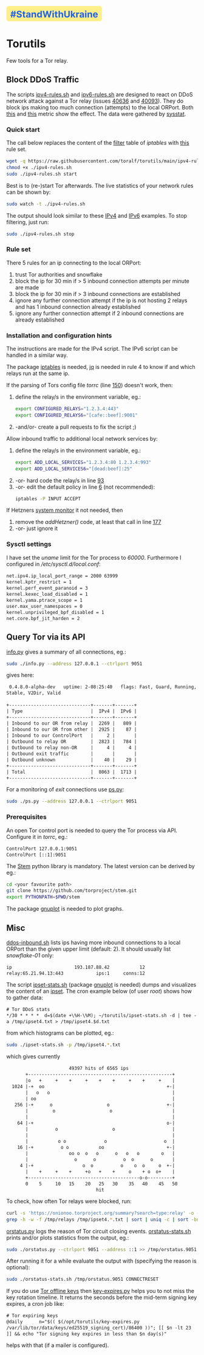 [![StandWithUkraine](https://raw.githubusercontent.com/vshymanskyy/StandWithUkraine/main/badges/StandWithUkraine.svg)](https://github.com/vshymanskyy/StandWithUkraine/blob/main/docs/README.md)

# Torutils

Few tools for a Tor relay.

## Block DDoS Traffic

The scripts [ipv4-rules.sh](./ipv4-rules.sh) and [ipv6-rules.sh](./ipv6-rules.sh) are designed
to react on DDoS network attack against a Tor relay
(issues [40636](https://gitlab.torproject.org/tpo/core/tor/-/issues/40636)
and [40093](https://gitlab.torproject.org/tpo/community/support/-/issues/40093#note_2841393)).
They do block ips making too much connection (attempts) to the local ORPort.
Both [this](./metrics-1.svg) and [this](./metrics-2.svg) metric show the effect.
The data were gathered by [sysstat](http://pagesperso-orange.fr/sebastien.godard/).

### Quick start
The call below replaces the content of the [filter](https://upload.wikimedia.org/wikipedia/commons/3/37/Netfilter-packet-flow.svg) table of _iptables_ with [this](#rule-set) rule set.

```bash
wget -q https://raw.githubusercontent.com/toralf/torutils/main/ipv4-rules.sh -O ipv4-rules.sh
chmod +x ./ipv4-rules.sh
sudo ./ipv4-rules.sh start
```

Best is to (re-)start Tor afterwards.
The live statistics of your network rules can be shown by:

```bash
sudo watch -t ./ipv4-rules.sh
```

The output should look similar to these [IPv4](./iptables-L.txt) and [IPv6](./ip6tables-L.txt) examples.
To stop filtering, just run:

```bash
sudo ./ipv4-rules.sh stop
```

### Rule set
There 5 rules for an ip connecting to the local ORPort:

1. trust Tor authorities and snowflake
2. block the ip for 30 min if > 5 inbound connection attempts per minute are made
3. block the ip for 30 min if > 3 inbound connections are established
4. ignore any further connection attempt if the ip is not hosting 2 relays and has 1 inbound connection already established
5. ignore any further connection attempt if 2 inbound connections are already established

### Installation and configuration hints
The instructions are made for the IPv4 script. The IPv6 script can be handled in a similar way.

The package [iptables](https://www.netfilter.org/projects/iptables/) is needed,
[jq](https://stedolan.github.io/jq/) is needed in rule 4 to know if and which relays run at the same ip.

If the parsing of Tors config file _torrc_ (line [150](ipv4-rules.sh#L150)) doesn't work, then:
1. define the relay/s in the environment variable, eg.:
    ```bash
    export CONFIGURED_RELAYS="1.2.3.4:443"
    export CONFIGURED_RELAYS6="[cafe::beef]:9001"
    ```
1. -and/or- create a pull requests to fix the script ;)

Allow inbound traffic to additional local network services by:
1. define the relay/s in the environment variable, eg.:
    ```bash
    export ADD_LOCAL_SERVICES="1.2.3.4:80 1.2.3.4:993"
    export ADD_LOCAL_SERVICES6="[dead:beef]:25"
    ```
1. -or- hard code the relay/s in line [93](ipv4-rules.sh#L93)
1. -or- edit the default policy in line [6](ipv4-rules.sh#L6) (not recommended):
    ```bash
    iptables -P INPUT ACCEPT
    ```

If Hetzners [system monitor](https://docs.hetzner.com/robot/dedicated-server/security/system-monitor/) it not needed,
then
1. remove the _addHetzner()_ code, at least that call in line [177](ipv4-rules.sh#L177)
1. -or- just ignore it

### Sysctl settings

I have set the _uname_ limit for the Tor process to _60000_.
Furthermore I configured in _/etc/sysctl.d/local.conf_:

```console
net.ipv4.ip_local_port_range = 2000 63999
kernel.kptr_restrict = 1
kernel.perf_event_paranoid = 3
kernel.kexec_load_disabled = 1
kernel.yama.ptrace_scope = 1
user.max_user_namespaces = 0
kernel.unprivileged_bpf_disabled = 1
net.core.bpf_jit_harden = 2
```

## Query Tor via its API

[info.py](./info.py) gives a summary of all  connections, eg.:

```bash
sudo ./info.py --address 127.0.0.1 --ctrlport 9051
```

gives here:

```console
 0.4.8.0-alpha-dev   uptime: 2-08:25:40   flags: Fast, Guard, Running, Stable, V2Dir, Valid

+------------------------------+-------+-------+
| Type                         |  IPv4 |  IPv6 |
+------------------------------+-------+-------+
| Inbound to our OR from relay |  2269 |   809 |
| Inbound to our OR from other |  2925 |    87 |
| Inbound to our ControlPort   |     2 |       |
| Outbound to relay OR         |  2823 |   784 |
| Outbound to relay non-OR     |     4 |     4 |
| Outbound exit traffic        |       |       |
| Outbound unknown             |    40 |    29 |
+------------------------------+-------+-------+
| Total                        |  8063 |  1713 |
+------------------------------+-------+-------+
```

For a monitoring of _exit_ connections use [ps.py](./ps.py):

```bash
sudo ./ps.py --address 127.0.0.1 --ctrlport 9051
```

### Prerequisites
An open Tor control port is needed to query the Tor process via API.
Configure it in _torrc_, eg.:

```console
ControlPort 127.0.0.1:9051
ControlPort [::1]:9051
```

The [Stem](https://stem.torproject.org/index.html) python library is mandatory.
The latest version can be derived by eg.:

```bash
cd <your favourite path>
git clone https://github.com/torproject/stem.git
export PYTHONPATH=$PWD/stem
```

The package [gnuplot](http://www.gnuplot.info/) is needed to plot graphs.

## Misc

[ddos-inbound.sh](./ddos-inbound.sh) lists ips having more inbound connections to a local ORPort than the given upper limit (default: 2).
It should usually list _snowflake-01_ only:

```console
ip                       193.187.88.42           12
relay:65.21.94.13:443            ips:1     conns:12
```

The script [ipset-stats.sh](./ipset-stats.sh) (package [gnuplot](http://www.gnuplot.info/) is needed)
dumps and visualizes the content of an [ipset](https://ipset.netfilter.org).
The cron example below (of user _root_) shows how to gather data:

```cron
# Tor DDoS stats
*/30 * * * *  d=$(date +\%H-\%M); ~/torutils/ipset-stats.sh -d | tee -a /tmp/ipset4.txt > /tmp/ipset4.$d.txt
```

from which histograms can be plotted, eg.:

```bash
sudo ./ipset-stats.sh -p /tmp/ipset4.*.txt
```

which gives currently
```console
                       49397 hits of 6565 ips
       +-----------------------------------------------------+
       |o   +     +    +     +    +    +     +    +     +    |
  1024 |-+  oo                                             +-|
       |   o   o                                             |
       | oo                                                  |
   256 |-+      o                    o                     +-|
       |         o                    o                      |
       |                                                     |
    64 |-+                                                 o-|
       |          o                    o                     |
       |                                                     |
       |           o o              o                     o  |
    16 |-+          o o           oo                       +-|
       |               oo o  o   o      o   o   o        o   |
       |                 o      o          o  o      o       |
     4 |-+                  o  o          o    o  o     o  +-|
       |    +     +    +     +o   +    +     o    + o  o+    |
       +-----------------------------------------o-o---------+
       0    5     10   15    20   25   30    35   40    45   50
                                 hit
```

To check, how often Tor relays were blocked, run:

```bash
curl -s 'https://onionoo.torproject.org/summary?search=type:relay' -o - | jq -cr '.relays[].a' | tr '\[\]" ,' ' ' | xargs -n 1 | sort -u > /tmp/relays
grep -h -w -f /tmp/relays /tmp/ipset4.*.txt | sort | uniq -c | sort -bn
```

[orstatus.py](./orstatus.py) logs the reason of Tor circuit closing events.
[orstatus-stats.sh](./orstatus-stats.sh) prints and/or plots statistics from the output, eg.:

```bash
sudo ./orstatus.py --ctrlport 9051 --address ::1 >> /tmp/orstatus.9051 &
```

After running it for a while evaluate the output with (specifying the reason is optional):

```bash
sudo ./orstatus-stats.sh /tmp/orstatus.9051 CONNECTRESET
```

If you do use [Tor offline keys](https://support.torproject.org/relay-operators/offline-ed25519/)
then [key-expires.py](./key-expires.py) helps you to not miss the key rotation timeline.
It returns the seconds before the mid-term signing key expires, a cron job like:

```cron
# Tor expiring keys
@daily      n="$(( $(/opt/torutils/key-expires.py /var/lib/tor/data/keys/ed25519_signing_cert)/86400 ))"; [[ $n -lt 23 ]] && echo "Tor signing key expires in less than $n day(s)"
```

helps with that (if a mailer is configured).
